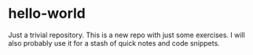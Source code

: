 # hello-world
Just a trivial repository.
This is a new repo with just some exercises.   I will also probably use it for a stash of quick notes and code snippets.
